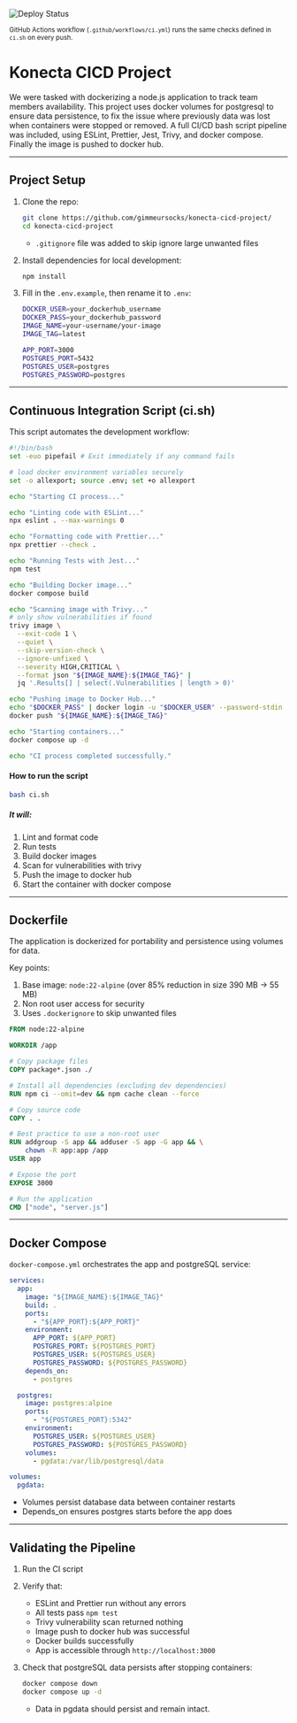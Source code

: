 ![Deploy Status](https://github.com/gimmeursocks/konecta-cicd-project/actions/workflows/ci.yml/badge.svg)

<sub>GitHub Actions workflow (`.github/workflows/ci.yml`) runs the same checks defined in `ci.sh` on every push.</sub>

# Konecta CICD Project

We were tasked with dockerizing a node.js application to track team members availability. This project uses docker volumes for postgresql to ensure data persistence, to fix the issue where previously data was lost when containers were stopped or removed. A full CI/CD bash script pipeline was included, using ESLint, Prettier, Jest, Trivy, and docker compose. Finally the image is pushed to docker hub.

---

## Project Setup

1. Clone the repo:

   ```bash
   git clone https://github.com/gimmeursocks/konecta-cicd-project/
   cd konecta-cicd-project
   ```

   - `.gitignore` file was added to skip ignore large unwanted files

2. Install dependencies for local development:

   ```bash
   npm install
   ```

3. Fill in the `.env.example`, then rename it to `.env`:

   ```bash
   DOCKER_USER=your_dockerhub_username
   DOCKER_PASS=your_dockerhub_password
   IMAGE_NAME=your-username/your-image
   IMAGE_TAG=latest

   APP_PORT=3000
   POSTGRES_PORT=5432
   POSTGRES_USER=postgres
   POSTGRES_PASSWORD=postgres
   ```

---

## Continuous Integration Script (ci.sh)

This script automates the development workflow:

```bash
#!/bin/bash
set -euo pipefail # Exit immediately if any command fails

# load docker environment variables securely
set -o allexport; source .env; set +o allexport

echo "Starting CI process..."

echo "Linting code with ESLint..."
npx eslint . --max-warnings 0

echo "Formatting code with Prettier..."
npx prettier --check .

echo "Running Tests with Jest..."
npm test

echo "Building Docker image..."
docker compose build

echo "Scanning image with Trivy..."
# only show vulnerabilities if found
trivy image \
  --exit-code 1 \
  --quiet \
  --skip-version-check \
  --ignore-unfixed \
  --severity HIGH,CRITICAL \
  --format json "${IMAGE_NAME}:${IMAGE_TAG}" |
  jq '.Results[] | select(.Vulnerabilities | length > 0)'

echo "Pushing image to Docker Hub..."
echo "$DOCKER_PASS" | docker login -u "$DOCKER_USER" --password-stdin
docker push "${IMAGE_NAME}:${IMAGE_TAG}"

echo "Starting containers..."
docker compose up -d

echo "CI process completed successfully."
```

#### How to run the script

```bash
bash ci.sh
```

##### It will:

1. Lint and format code
2. Run tests
3. Build docker images
4. Scan for vulnerabilities with trivy
5. Push the image to docker hub
6. Start the container with docker compose

---

## Dockerfile

The application is dockerized for portability and persistence using volumes for data.

Key points:

1. Base image: `node:22-alpine` (over 85% reduction in size 390 MB -> 55 MB)
2. Non root user access for security
3. Uses `.dockerignore` to skip unwanted files

```dockerfile
FROM node:22-alpine

WORKDIR /app

# Copy package files
COPY package*.json ./

# Install all dependencies (excluding dev dependencies)
RUN npm ci --omit=dev && npm cache clean --force

# Copy source code
COPY . .

# Best practice to use a non-root user
RUN addgroup -S app && adduser -S app -G app && \
    chown -R app:app /app
USER app

# Expose the port
EXPOSE 3000

# Run the application
CMD ["node", "server.js"]
```

---

## Docker Compose

`docker-compose.yml` orchestrates the app and postgreSQL service:

```yaml
services:
  app:
    image: "${IMAGE_NAME}:${IMAGE_TAG}"
    build: .
    ports:
      - "${APP_PORT}:${APP_PORT}"
    environment:
      APP_PORT: ${APP_PORT}
      POSTGRES_PORT: ${POSTGRES_PORT}
      POSTGRES_USER: ${POSTGRES_USER}
      POSTGRES_PASSWORD: ${POSTGRES_PASSWORD}
    depends_on:
      - postgres

  postgres:
    image: postgres:alpine
    ports:
      - "${POSTGRES_PORT}:5342"
    environment:
      POSTGRES_USER: ${POSTGRES_USER}
      POSTGRES_PASSWORD: ${POSTGRES_PASSWORD}
    volumes:
      - pgdata:/var/lib/postgresql/data

volumes:
  pgdata:
```

- Volumes persist database data between container restarts
- Depends_on ensures postgres starts before the app does

---

## Validating the Pipeline

1. Run the CI script

2. Verify that:
   - ESLint and Prettier run without any errors
   - All tests pass `npm test`
   - Trivy vulnerability scan returned nothing
   - Image push to docker hub was successful
   - Docker builds successfully
   - App is accessible through `http://localhost:3000`
3. Check that postgreSQL data persists after stopping containers:

   ```bash
   docker compose down
   docker compose up -d
   ```

   - Data in pgdata should persist and remain intact.
